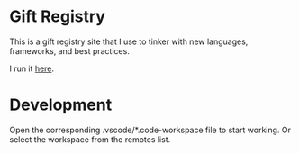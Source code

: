 # Gift Registry

This is a gift registry site that I use to tinker with new languages, frameworks, and best practices.

I run it [here](http://gifts.stdmn.com/).

# Development

Open the corresponding .vscode/*.code-workspace file to start working.
Or select the workspace from the remotes list.
